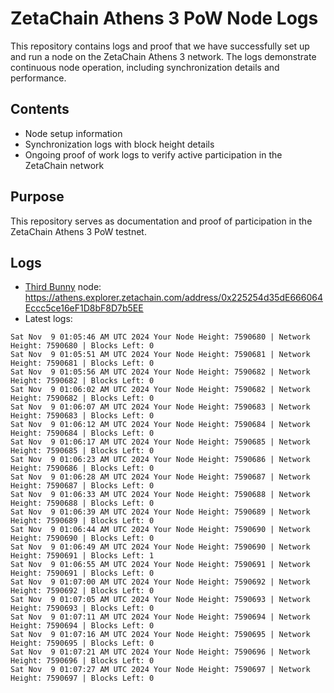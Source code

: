 # ZetaChain Athens 3 PoW Node Logs
This repository contains logs and proof that we have successfully set up and run a node on the ZetaChain Athens 3 network. The logs demonstrate continuous node operation, including synchronization details and performance.

## Contents
- Node setup information
- Synchronization logs with block height details
- Ongoing proof of work logs to verify active participation in the ZetaChain network

## Purpose
This repository serves as documentation and proof of participation in the ZetaChain Athens 3 PoW testnet.

## Logs

- [Third Bunny](https://thirdbunny.xyz/) node: https://athens.explorer.zetachain.com/address/0x225254d35dE666064Eccc5ce16eF1D8bF8D7b5EE
- Latest logs:
```
Sat Nov  9 01:05:46 AM UTC 2024 Your Node Height: 7590680 | Network Height: 7590680 | Blocks Left: 0
Sat Nov  9 01:05:51 AM UTC 2024 Your Node Height: 7590681 | Network Height: 7590681 | Blocks Left: 0
Sat Nov  9 01:05:56 AM UTC 2024 Your Node Height: 7590682 | Network Height: 7590682 | Blocks Left: 0
Sat Nov  9 01:06:02 AM UTC 2024 Your Node Height: 7590682 | Network Height: 7590682 | Blocks Left: 0
Sat Nov  9 01:06:07 AM UTC 2024 Your Node Height: 7590683 | Network Height: 7590683 | Blocks Left: 0
Sat Nov  9 01:06:12 AM UTC 2024 Your Node Height: 7590684 | Network Height: 7590684 | Blocks Left: 0
Sat Nov  9 01:06:17 AM UTC 2024 Your Node Height: 7590685 | Network Height: 7590685 | Blocks Left: 0
Sat Nov  9 01:06:23 AM UTC 2024 Your Node Height: 7590686 | Network Height: 7590686 | Blocks Left: 0
Sat Nov  9 01:06:28 AM UTC 2024 Your Node Height: 7590687 | Network Height: 7590687 | Blocks Left: 0
Sat Nov  9 01:06:33 AM UTC 2024 Your Node Height: 7590688 | Network Height: 7590688 | Blocks Left: 0
Sat Nov  9 01:06:39 AM UTC 2024 Your Node Height: 7590689 | Network Height: 7590689 | Blocks Left: 0
Sat Nov  9 01:06:44 AM UTC 2024 Your Node Height: 7590690 | Network Height: 7590690 | Blocks Left: 0
Sat Nov  9 01:06:49 AM UTC 2024 Your Node Height: 7590690 | Network Height: 7590691 | Blocks Left: 1
Sat Nov  9 01:06:55 AM UTC 2024 Your Node Height: 7590691 | Network Height: 7590691 | Blocks Left: 0
Sat Nov  9 01:07:00 AM UTC 2024 Your Node Height: 7590692 | Network Height: 7590692 | Blocks Left: 0
Sat Nov  9 01:07:05 AM UTC 2024 Your Node Height: 7590693 | Network Height: 7590693 | Blocks Left: 0
Sat Nov  9 01:07:11 AM UTC 2024 Your Node Height: 7590694 | Network Height: 7590694 | Blocks Left: 0
Sat Nov  9 01:07:16 AM UTC 2024 Your Node Height: 7590695 | Network Height: 7590695 | Blocks Left: 0
Sat Nov  9 01:07:21 AM UTC 2024 Your Node Height: 7590696 | Network Height: 7590696 | Blocks Left: 0
Sat Nov  9 01:07:27 AM UTC 2024 Your Node Height: 7590697 | Network Height: 7590697 | Blocks Left: 0
```
